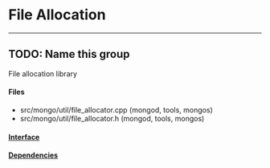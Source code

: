 # File Allocation


-------------

## TODO: Name this group
File allocation library

#### Files
- src/mongo/util/file\_allocator.cpp   (mongod, tools, mongos)
- src/mongo/util/file\_allocator.h   (mongod, tools, mongos)

#### [Interface](interface/0)

#### [Dependencies](dependencies/0)
